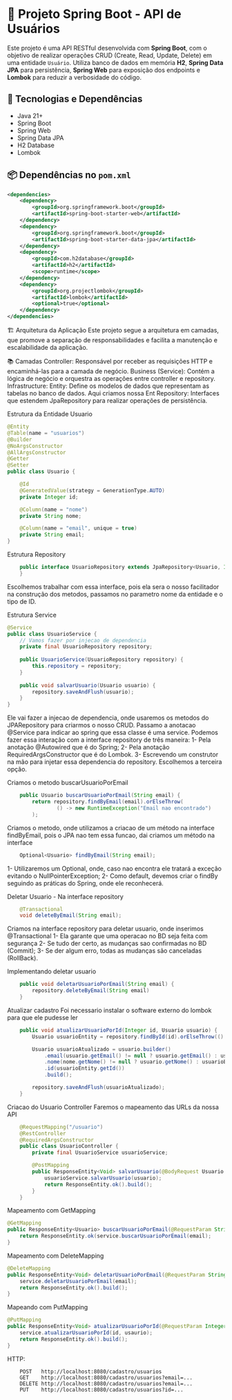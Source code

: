 # 🧩 Projeto Spring Boot - API de Usuários

Este projeto é uma API RESTful desenvolvida com **Spring Boot**, com o objetivo de realizar operações CRUD (Create, Read, Update, Delete) em uma entidade `Usuário`. Utiliza banco de dados em memória **H2**, **Spring Data JPA** para persistência, **Spring Web** para exposição dos endpoints e **Lombok** para reduzir a verbosidade do código.

## 🚀 Tecnologias e Dependências

- Java 21+
- Spring Boot
- Spring Web
- Spring Data JPA
- H2 Database
- Lombok

## 📦 Dependências no `pom.xml`

```xml
<dependencies>
    <dependency>
        <groupId>org.springframework.boot</groupId>
        <artifactId>spring-boot-starter-web</artifactId>
    </dependency>
    <dependency>
        <groupId>org.springframework.boot</groupId>
        <artifactId>spring-boot-starter-data-jpa</artifactId>
    </dependency>
    <dependency>
        <groupId>com.h2database</groupId>
        <artifactId>h2</artifactId>
        <scope>runtime</scope>
    </dependency>
    <dependency>
        <groupId>org.projectlombok</groupId>
        <artifactId>lombok</artifactId>
        <optional>true</optional>
    </dependency>
</dependencies>
```

🏗️ Arquitetura da Aplicação
Este projeto segue a arquitetura em camadas, que promove a separação de responsabilidades e facilita a manutenção e escalabilidade da aplicação.

📚 Camadas
Controller: Responsável por receber as requisições HTTP e encaminhá-las para a camada de negócio.
Business (Service): Contém a lógica de negócio e orquestra as operações entre controller e repository.
Infrastructure:
    Entity: Define os modelos de dados que representam as tabelas no banco de dados. Aqui criamos nossa Ent
    Repository: Interfaces que estendem JpaRepository para realizar operações de persistência.

Estrutura da Entidade Usuario
```java
@Entity
@Table(name = "usuarios")
@Builder
@NoArgsConstructor
@AllArgsConstructor
@Getter
@Setter
public class Usuario {

    @Id
    @GeneratedValue(strategy = GenerationType.AUTO)
    private Integer id;

    @Column(name = "nome")
    private String nome;

    @Column(name = "email", unique = true)
    private String email;
}
``` 

Estrutura Repository
```java
    public interface UsuarioRepository extends JpaRepository<Usuario, Integer>{
    }
```
Escolhemos trabalhar com essa interface, pois ela sera o nosso facilitador na construção dos metodos, passamos no parametro nome da entidade e o tipo de ID.

Estrutura Service
```java
@Service
public class UsuarioService {
	// Vamos fazer por injecao de dependencia
	private final UsuarioRepository repository;
	
	public UsuarioService(UsuarioRepository repository) {
		this.repository = repository;
	}
	
	public void salvarUsuario(Usuario usuario) {
		repository.saveAndFlush(usuario);
	}
}
```
Ele vai fazer a injecao de dependencia, onde usaremos os metodos do JPARepository para criarmos o nosso CRUD. Passamo a anotacao @Service para indicar ao spring que essa classe é uma service.
Podemos fazer essa interação com a interface repository de três maneira:
1- Pela anotação @Autowired que é do Spring;
2- Pela anotação RequiredArgsConstructor que é do Lombok.
3- Escrevendo um construtor na mão para injetar essa dependencia do repository.
Escolhemos a terceira opção.


Criamos o metodo buscarUsuarioPorEmail
```java
	public Usuario buscarUsuarioPorEmail(String email) {
		return repository.findByEmail(email).orElseThrow(
				() -> new RuntimeException("Email nao encontrado")
		);
```
Criamos o metodo, onde utilizamos a criacao de um método na interface findByEmail, pois o JPA nao tem essa funcao, dai criamos um método na interface
```java
	Optional<Usuario> findByEmail(String email);
```
1- Utilizaremos um Optional, onde, caso nao encontra ele tratará a exceção evitando o NullPointerException;
2- Como default, devemos criar o findBy seguindo as práticas do Spring, onde ele reconhecerá.

Deletar Usuario - Na interface repository
```java
	@Transactional
	void deleteByEmail(String email);
```
Criamos na interface repository para deletar usuario, onde inserimos @Transactional
1- Ela garante que uma operacao no BD seja feita com segurança
2- Se tudo der certo, as mudanças sao confirmadas no BD (Commit);
3- Se der algum erro, todas as mudanças são canceladas (RollBack).

Implementando deletar usuario
```java
	public void deletarUsuarioPorEmail(String email) {
		repository.deleteByEmail(String email)
	}
```

Atualizar cadastro
Foi necessario instalar o software externo do lombok para que ele pudesse ler
```java
	public void atualizarUsuarioPorId(Integer id, Usuario usuario) {
		Usuario usuarioEntity = repository.findById(id).orElseThrow(() -> new RuntimeException("Id nao encontrado"));

		Usuario usuarioAtualizado = usuario.builder()
			.email(usuario.getEmail() != null ? usuario.getEmail() : usuarioEntity.getEmail())
			.nome(nome.getNome() != null ? usuario.getNome() : usuarioEntity.getNome())
			.id(usuarioEntity.getId())
			.build();

		repository.saveAndFlush(usuarioAtualizado);
	}
```

Criacao do Usuario Controller
Faremos o mapeamento das URLs da nossa API
```java
	@RequestMapping("/usuario")
	@RestController
	@RequiredArgsConstructor
	public class UsuarioController {
		private final UsuarioService usuarioService;

		@PostMapping
		public ResponseEntity<Void> salvarUsuario(@BodyRequest Usuario usuario) {
			usuarioService.salvarUsuario(usuario);
			return ResponseEntity.ok().build();
		}
	}
```

Mapeamento com GetMapping
```java
@GetMapping
public ResponseEntity<Usuario> buscarUsuarioPorEmail(@RequestParam String email) {
	return ResponseEntity.ok(service.buscarUsuarioPorEmail(email);
}
```

Mapeamento com DeleteMapping
```java
@DeleteMapping
public ResponseEntity<Void> deletarUsuarioPorEmail(@RequestParam String email) {
	service.deletarUsuarioPorEmail(email);
	return ResponseEntity.ok().build();
}
```

Mapeando com PutMapping
```java
@PutMapping
public ResponseEntity<Void> atualizarUsuarioPorId(@RequestParam Integer id, @RequestBody Usuario usuario) {
	service.atualizarUsuarioPorId(id, usaurio);
	return ResponseEntity.ok().build();
}
```

HTTP:
```POSTMAN
	POST   http://localhost:8080/cadastro/usuarios
	GET    http://localhost:8080/cadastro/usuarios?email=...
	DELETE http://localhost:8080/cadastro/usuarios?email=...
	PUT    http://localhost:8080/cadastro/usuarios?id=...
```
